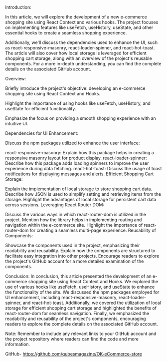 Introduction:

In this article, we will explore the development of a new e-commerce shopping site using React Context and various hooks. The project focuses on implementing features like useFetch, useHistory, useState, and other essential hooks to create a seamless shopping experience. 

Additionally, we'll discuss the dependencies used to enhance the UI, such as react-responsive-masonry, react-loader-spinner, and react-hot-toast. The article will also cover how local storage is leveraged for efficient shopping cart storage, along with an overview of the project's reusable components. For a more in-depth understanding, you can find the complete details on the associated GitHub account.

Overview:

Briefly introduce the project's objective: developing an e-commerce shopping site using React Context and Hooks.

Highlight the importance of using hooks like useFetch, useHistory, and useState for efficient functionality.

Emphasize the focus on providing a smooth shopping experience with an intuitive UI.

Dependencies for UI Enhancement:

Discuss the npm packages utilized to enhance the user interface:

react-responsive-masonry: Explain how this package helps in creating a responsive masonry layout for product display.
react-loader-spinner: Describe how this package adds loading spinners to improve the user experience during data fetching.
react-hot-toast: Discuss the usage of toast notifications for displaying messages and alerts.
Efficient Shopping Cart Storage:

Explain the implementation of local storage to store shopping cart data.
Describe how JSON is used to simplify setting and retrieving items from the storage.
Highlight the advantages of local storage for persistent cart data across sessions.
Leveraging React Router DOM:

Discuss the various ways in which react-router-dom is utilized in the project.
Mention how the library helps in implementing routing and navigation within the e-commerce site.
Highlight the importance of react-router-dom for creating a seamless multi-page experience.
Reusability of Components:

Showcase the components used in the project, emphasizing their readability and reusability.
Explain how the components are structured to facilitate easy integration into other projects.
Encourage readers to explore the project's GitHub account for a more detailed examination of the components.


Conclusion:
In conclusion, this article presented the development of an e-commerce shopping site using React Context and Hooks. We explored the use of various hooks like useFetch, useHistory, and useState to enhance the functionality of the site. We discussed the npm packages employed for UI enhancement, including react-responsive-masonry, react-loader-spinner, and react-hot-toast. Additionally, we covered the utilization of local storage for efficient shopping cart storage and highlighted the benefits of react-router-dom for seamless navigation. Finally, we emphasized the readability and reusability of the project's components, encouraging readers to explore the complete details on the associated GitHub account.

Note: Remember to include any relevant links to your GitHub account and the project repository where readers can find the code and more information.


GitHub- https://github.com/qubesmagazine/OK-eCommerce-store
